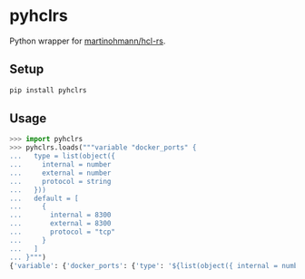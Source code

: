 # pyhclrs
Python wrapper for [martinohmann/hcl-rs](https://github.com/martinohmann/hcl-rs).

## Setup
```sh
pip install pyhclrs
```

## Usage
```py
>>> import pyhclrs
>>> pyhclrs.loads("""variable "docker_ports" {
...   type = list(object({
...     internal = number
...     external = number
...     protocol = string
...   }))
...   default = [
...     {
...       internal = 8300
...       external = 8300
...       protocol = "tcp"
...     }
...   ]
... }""")
{'variable': {'docker_ports': {'type': '${list(object({ internal = number, external = number, protocol = string }))}', 'default': [{'internal': 8300, 'external': 8300, 'protocol': 'tcp'}]}}}
```